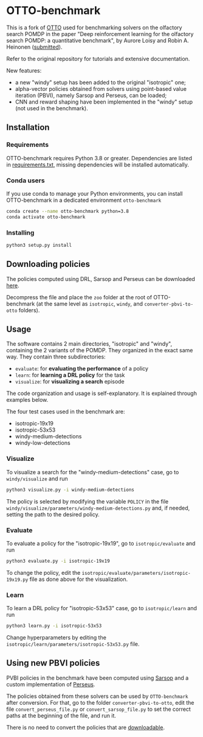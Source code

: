 
# OTTO-benchmark

This is a fork of [OTTO](https://github.com/C0PEP0D/otto) used for benchmarking
solvers on the olfactory search POMDP in the paper "Deep reinforcement learning for the olfactory search POMDP: a quantitative benchmark", by Aurore Loisy and Robin A. Heinonen ([submitted](https://arxiv.org/abs/2302.00706)).


Refer to the original repository for tutorials and extensive documentation.

New features:
- a new "windy" setup has been added to the original "isotropic" one;
- alpha-vector policies obtained from solvers using point-based value iteration (PBVI), namely Sarsop and Perseus, can be loaded;
- CNN and reward shaping have been implemented in the "windy" setup (not used in the benchmark).

## Installation

### Requirements

OTTO-benchmark requires Python 3.8 or greater.
Dependencies are listed in [requirements.txt](https://github.com/C0PEP0D/otto/blob/main/requirements.txt),
missing dependencies will be installed automatically.

### Conda users

If you use conda to manage your Python environments, you can install OTTO-benchmark in a dedicated environment `otto-benchmark`

``` bash
conda create --name otto-benchmark python=3.8
conda activate otto-benchmark
```

### Installing

``` bash
python3 setup.py install
```

## Downloading policies

The policies computed using DRL, Sarsop and Perseus can be downloaded [here](https://doi.org/10.5281/zenodo.7586357).

Decompress the file and place the `zoo` folder at the root of OTTO-benchmark (at the same level as `isotropic`, `windy`, 
and `converter-pbvi-to-otto` folders).



## Usage

The software contains 2 main directories, "isotropic" and "windy", containing the 2 variants of the POMDP.
They organized in the exact same way. They contain three subdirectories:

- `evaluate`: for **evaluating the performance** of a policy
- `learn`: for **learning a DRL policy** for the task
- `visualize`: for **visualizing a search** episode

The code organization and usage is self-explanatory. It is explained through examples below.

The four test cases used in the benchmark are:
- isotropic-19x19
- isotropic-53x53
- windy-medium-detections
- windy-low-detections

### Visualize

To visualize a search for the "windy-medium-detections" case, go to `windy/visualize` and run

```bash
python3 visualize.py -i windy-medium-detections
```

The policy is selected by modifying the variable `POLICY` in the file 
`windy/visualize/parameters/windy-medium-detections.py` 
and, if needed, setting the path to the desired policy.

### Evaluate

To evaluate a policy for the "isotropic-19x19", go to `isotropic/evaluate` and run

```bash
python3 evaluate.py -i isotropic-19x19
```

To change the policy, edit the `isotropic/evaluate/parameters/isotropic-19x19.py` file as done above for the visualization.

### Learn

To learn a DRL policy for "isotropic-53x53" case, go to `isotropic/learn` and run
```bash
python3 learn.py -i isotropic-53x53
```

Change hyperparameters by editing the `isotropic/learn/parameters/isotropic-53x53.py` file.


## Using new PBVI policies

PVBI policies in the benchmark have been computed using [Sarsop](https://github.com/rheinonen/sarsop/) and a custom implementation of [Perseus](https://github.com/rheinonen/PerseusPOMDP/). 

The policies obtained from these solvers can be used by `OTTO-benchmark` after conversion. For that, go to the folder `converter-pbvi-to-otto`, edit the file `convert_perseus_file.py` or `convert_sarsop_file.py` to set the correct paths at the beginning of the file, and run it.

There is no need to convert the policies that are [downloadable](https://github.com/auroreloisy/otto-benchmark#downloading-policies).
